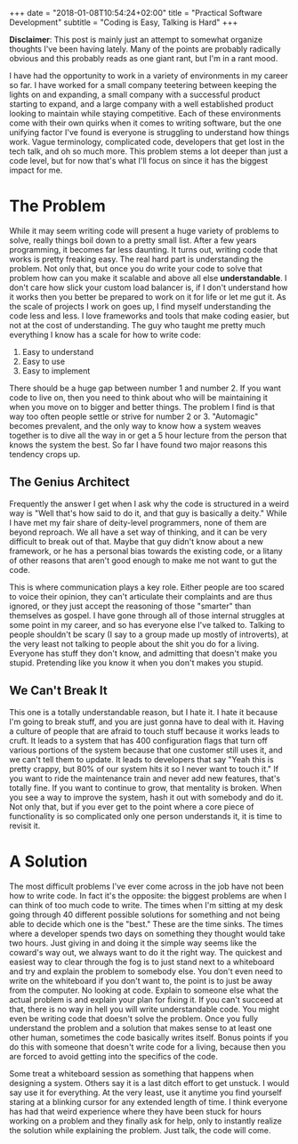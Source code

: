 +++
date = "2018-01-08T10:54:24+02:00"
title = "Practical Software Development"
subtitle = "Coding is Easy, Talking is Hard"
+++

**Disclaimer**: This post is mainly just an attempt to somewhat organize thoughts I've been having lately. Many of the 
points are probably radically obvious and this probably reads as one giant rant, but I'm in a rant mood.  

I have had the opportunity to work in a variety of environments in my career so far. I have worked for a small company
teetering between keeping the lights on and expanding, a small company with a successful product starting to expand, 
and a large company with a well established product looking to maintain while staying competitive. Each of these
environments come with their own quirks when it comes to writing software, but the one unifying factor I've found is
everyone is struggling to understand how things work. Vague terminology, complicated code, developers that get lost
in the tech talk, and oh so much more. This problem stems a lot deeper than just a code level, but for now that's what 
I'll focus on since it has the biggest impact for me.  

# The Problem

While it may seem writing code will present a huge variety of problems to solve, really things boil down to a pretty 
small list. After a few years programming, it becomes far less daunting. It turns out, writing code that
works is pretty freaking easy. The real hard part is understanding the problem. Not only that, but once you do write 
your code to solve that problem how can you make it scalable and above all else **understandable**. I don't care how
slick your custom load balancer is, if I don't understand how it works then you better be prepared to work on it for
life or let me gut it. As the scale of projects I work on goes up, I find myself understanding the code less and less. 
I love frameworks and tools that make coding easier, but not at the cost of understanding. The guy who taught me pretty
much everything I know has a scale for how to write code:    
  
1. Easy to understand
2. Easy to use
3. Easy to implement
  
There should be a huge gap between number 1 and number 2. If you want code to live on, then you need to think about who
will be maintaining it when you move on to bigger and better things. The problem I find is that way too often people 
settle or strive for number 2 or 3. "Automagic" becomes prevalent, and the only way to know how a system weaves 
together is to dive all the way in or get a 5 hour lecture from the person that knows the system the best. So far I
have found two major reasons this tendency crops up.

## The Genius Architect

Frequently the answer I get when I ask why the code is structured in a weird way is "Well that's how <Some Person> 
said to do it, and that guy is basically a deity." While I have met my fair share of deity-level programmers, none of 
them are beyond reproach. We all have a set way of thinking, and it can be very difficult to break out of that. Maybe 
that guy didn't know about a new framework, or he has a personal bias towards the existing code, or a litany of other 
reasons that aren't good enough to make me not want to gut the code. 

This is where communication plays a key role.
Either people are too scared to voice their opinion, they can't articulate their complaints and are thus ignored, or 
they just accept the reasoning of those "smarter" than themselves as gospel. I have gone through all of those internal 
struggles at some point in my career, and so has everyone else I've talked to. Talking to people shouldn't be scary 
(I say to a group made up mostly of introverts), at the very least not talking to people about the shit you do for a 
living. Everyone has stuff they don't know, and admitting that doesn't make you stupid. Pretending like you know it 
when you don't makes you stupid. 

## We Can't Break It

This one is a totally understandable reason, but I hate it. I hate it because I'm going to break stuff, and you are 
just gonna have to deal with it. Having a culture of people that are afraid to touch stuff because it works leads to 
cruft. It leads to a system that has 400 configuration flags that turn off various portions of the system because that
one customer still uses it, and we can't tell them to update. It leads to developers that say "Yeah this is pretty
crappy, but 80% of our system hits it so I never want to touch it." If you want to ride the maintenance train and never
add new features, that's totally fine. If you want to continue to grow, that mentality is broken. When you see a way to
improve the system, hash it out with somebody and do it. Not only that, but if you ever get to the point where a core
piece of functionality is so complicated only one person understands it, it is time to revisit it. 

# A Solution

The most difficult problems I've ever come across in the job have not been how to write code. In fact it's the 
opposite: the biggest problems are when I can think of too much code to write. The times when I'm sitting at my desk 
going through 40 different possible solutions for something and not being able to decide which 
one is the "best." These are the time sinks. The times where a developer spends two days on something they thought 
would take two hours. Just giving in and doing it the simple way seems like the coward's way out, we always want to do 
it the right way. The quickest and easiest way to clear through the fog is to just stand next to a whiteboard and try 
and explain the problem to somebody else. You don't even need to write on the whiteboard if you don't want to, 
the point is to just be away from the computer. No looking at code. Explain to someone else what the actual problem is
and explain your plan for fixing it. If you can't succeed at that, there is no way in hell you will write 
understandable code. You might even be writing code that doesn't solve the problem. Once you fully understand the 
problem and a solution that makes sense to at least one other human, sometimes the code basically writes itself. Bonus
points if you do this with someone that doesn't write code for a living, because then you are forced to avoid getting
into the specifics of the code. 

Some treat a whiteboard session as something that happens when designing a system. Others say it is a last ditch effort
to get unstuck. I would say use it for everything. At the very least, use it anytime you find yourself staring at a 
blinking cursor for any extended length of time. I think everyone has had that weird experience 
where they have been stuck for hours working on a problem and they finally ask for help, only to instantly realize the
solution while explaining the problem. Just talk, the code will come.